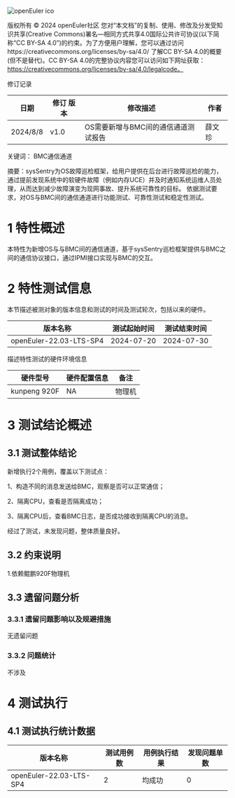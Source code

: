 ![openEuler ico](../../images/openEuler.png)

版权所有 © 2024  openEuler社区
您对“本文档”的复制、使用、修改及分发受知识共享(Creative Commons)署名—相同方式共享4.0国际公共许可协议(以下简称“CC BY-SA 4.0”)的约束。为了方便用户理解，您可以通过访问https://creativecommons.org/licenses/by-sa/4.0/ 了解CC BY-SA 4.0的概要 (但不是替代)。CC BY-SA 4.0的完整协议内容您可以访问如下网址获取：https://creativecommons.org/licenses/by-sa/4.0/legalcode。

修订记录

| 日期      | 修订   版本 | 修改描述                | 作者   |
| --------- | ----------- | ----------------------- | ------ |
| 2024/8/8  | v1.0        | OS需要新增与BMC间的通信通道测试报告 | 薛文珍 |

关键词： BMC通信通道

摘要：sysSentry为OS故障巡检框架，给用户提供在后台进行故障巡检的能力，通过提前发现系统中的软硬件故障（例如内存UCE）并及时通知系统运维人员处理，从而达到减少故障演变为现网事故、提升系统可靠性的目标。
依据测试要求，对OS与BMC间的通信通道进行功能测试、可靠性测试和稳定性测试。

# 1     特性概述

本特性为新增OS与与BMC间的通信通道，基于sysSentry巡检框架提供与BMC之间的通信协议接口，通过IPMI接口实现与BMC的交互。

# 2     特性测试信息

本节描述被测对象的版本信息和测试的时间及测试轮次，包括以来的硬件。

| 版本名称                    | 测试起始时间 | 测试结束时间 |
| --------------------------- | ------------ | ------------ |
| openEuler-22.03-LTS-SP4     | 2024-07-20   | 2024-07-30   |

描述特性测试的硬件环境信息

| 硬件型号                  | 硬件配置信息                              | 备注                   |
| ------------------------ | ----------------------------------------- | ---------------------- |
| kunpeng 920F | NA |    物理机     |

# 3     测试结论概述

## 3.1   测试整体结论

新增执行2个用例，覆盖以下测试点：

1、构造不同的消息发送给BMC，观察是否可以正常通信；

2、隔离CPU，查看是否隔离成功；

3、隔离CPU后，查看BMC日志，是否成功接收到隔离CPU的消息。

经过了测试，未发现问题，整体质量良好。

## 3.2   约束说明

1.依赖鲲鹏920F物理机

## 3.3   遗留问题分析

### 3.3.1 遗留问题影响以及规避措施

无遗留问题

### 3.3.2 问题统计

不涉及

# 4     测试执行

## 4.1   测试执行统计数据


| 版本名称                    | 测试用例数 | 用例执行结果       | 发现问题单数 |
| --------------------------- | ---------- | ------------------ | ------------ |
| openEuler-22.03-LTS-SP4     |   2        | 均成功 | 0            |